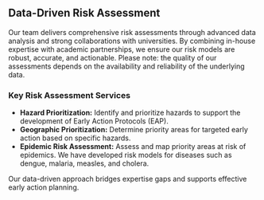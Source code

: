 ## Data-Driven Risk Assessment

Our team delivers comprehensive risk assessments through advanced data analysis and strong collaborations with universities. By combining in-house expertise with academic partnerships, we ensure our risk models are robust, accurate, and actionable. Please note: the quality of our assessments depends on the availability and reliability of the underlying data.

### Key Risk Assessment Services

- **Hazard Prioritization:** Identify and prioritize hazards to support the development of Early Action Protocols (EAP).
- **Geographic Prioritization:** Determine priority areas for targeted early action based on specific hazards.
- **Epidemic Risk Assessment:** Assess and map priority areas at risk of epidemics. We have developed risk models for diseases such as dengue, malaria, measles, and cholera.

Our data-driven approach bridges expertise gaps and supports effective early action planning.
